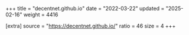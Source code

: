+++
title = "decentnet.github.io"
date = "2022-03-22"
updated = "2025-02-16"
weight = 4416

[extra]
source = "https://decentnet.github.io/"
ratio = 46
size = 4
+++
